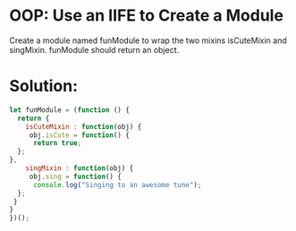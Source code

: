 # OOP: Use an IIFE to Create a Module
Create a module named funModule to wrap the two mixins isCuteMixin and singMixin. funModule should return an object.
# Solution:
```javascript
let funModule = (function () {
  return {
    isCuteMixin : function(obj) {
     obj.isCute = function() {
      return true;
  };
},
    singMixin : function(obj) {
     obj.sing = function() {
      console.log("Singing to an awesome tune");
  };
 }
}
})();
```
